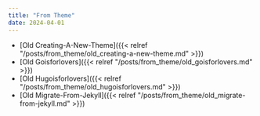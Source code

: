 ```yaml
---
title: "From Theme"
date: 2024-04-01
---
```


- [Old Creating-A-New-Theme]({{< relref "/posts/from_theme/old_creating-a-new-theme.md" >}})
- [Old Goisforlovers]({{< relref "/posts/from_theme/old_goisforlovers.md" >}})
- [Old Hugoisforlovers]({{< relref "/posts/from_theme/old_hugoisforlovers.md" >}})
- [Old Migrate-From-Jekyll]({{< relref "/posts/from_theme/old_migrate-from-jekyll.md" >}})